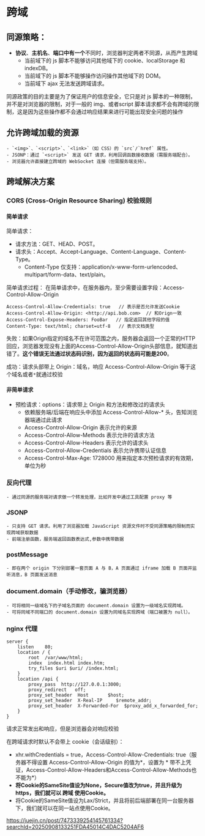 # 跨域
## 同源策略：

- **协议**、**主机名**、**端口中有一个**不同时，浏览器判定两者不同源，从而产生跨域
	- 当前域下的 js 脚本不能够访问其他域下的 cookie、localStorage 和 indexDB。
	- 当前域下的 js 脚本不能够操作访问操作其他域下的 DOM。
	- 当前域下 ajax 无法发送跨域请求。

同源政策的目的主要是为了保证用户的信息安全，它只是对 js 脚本的一种限制，并不是对浏览器的限制，对于一般的 img、或者script 脚本请求都不会有跨域的限制，这是因为这些操作都不会通过响应结果来进行可能出现安全问题的操作



## 允许跨域加载的资源
    - `<img>`、`<script>`、`<link>`（如 CSS）的 `src`/`href` 属性。
    - JSONP：通过 `<script>` 发送 GET 请求，利用回调函数接收数据（需服务端配合）。
    - 浏览器允许直接建立跨域的 WebSocket 连接（但需服务端支持）。





## 跨域解决方案

### CORS (Cross-Origin Resource Sharing) 校验规则

#### 简单请求
简单请求：
- 请求方法：GET、HEAD、POST。
- 请求头：Accept、Accept-Language、Content-Language、Content-Type。
	- Content-Type 仅支持：application/x-www-form-urlencoded、multipart/form-data、text/plain。

简单请求过程：
在简单请求中，在服务器内，至少需要设置字段：Access-Control-Allow-Origin
```
Access-Control-Allow-Credentials: true   // 表示是否允许发送Cookie
Access-Control-Allow-Origin: <http://api.bob.com>  // 和Orign一致
Access-Control-Expose-Headers: FooBar   // 指定返回其他字段的值
Content-Type: text/html; charset=utf-8   // 表示文档类型
```

失败：如果Orign指定的域名不在许可范围之内，服务器会返回一个正常的HTTP回应，浏览器发现没有上面的Access-Control-Allow-Origin头部信息，就知道出错了。**这个错误无法通过状态码识别，因为返回的状态码可能是200**。

成功：请求头部带上 Origin：域名，响应 Access-Control-Allow-Origin 等于这个域名或者`*`就通过校验

#### 非简单请求
- 预检请求：options：请求带上 Origin 和方法和修改过的请求头
	- 依赖服务端/后端在响应头中添加 Access-Control-Allow-* 头，告知浏览器端通过此请求
	- Access-Control-Allow-Origin 表示允许的来源
	- Access-Control-Allow-Methods 表示允许的请求方法
	- Access-Control-Allow-Headers 表示允许的请求头
	- Access-Control-Allow-Credentials 表示允许携带认证信息
	- Access-Control-Max-Age: 1728000  用来指定本次预检请求的有效期，单位为秒


### 反向代理

    - 通过同源的服务端对请求做一个转发处理，比如开发中通过工具配置 proxy 等

### JSONP

	- 只支持 GET 请求。利用了浏览器加载 JavaScript 资源文件时不受同源策略的限制而实现跨域获取数据
	- 前端注册函数，服务端返回函数表达式,参数中携带数据

### **postMessage**

	- 即在两个 origin 下分别部署一套页面 A 与 B，A 页面通过 iframe 加载 B 页面并监听消息，B 页面发送消息

### **document.domain（手动修改，骗浏览器）**

	- 可将相同一级域名下的子域名页面的 document.domain 设置为一级域名实现跨域。
	- 可将同域不同端口的 document.domain 设置为同域名实现跨域（端口被置为 null）。

### nginx 代理 

```nginx
server {
    listen    80;
    location / {
        root  /var/www/html;
        index  index.html index.htm;
        try_files $uri $uri/ /index.html;
    }
    location /api {
        proxy_pass  http://127.0.0.1:3000;
        proxy_redirect   off;
        proxy_set_header  Host       $host;
        proxy_set_header  X-Real-IP     $remote_addr;
        proxy_set_header  X-Forwarded-For  $proxy_add_x_forwarded_for;
    }
}
```



请求正常发出和响应，但是浏览器会对响应校验

在跨域请求时默认不会带上 cookie（会话级别）：

- xhr.withCredentials = true，Access-Control-Allow-Credentials: true（服务器不得设置 Access-Control-Allow-Origin 的值为*，设置为 * 带不上凭证，Access-Control-Allow-Headers和Access-Control-Allow-Methods也不能为*）
- **将Cookie的SameSite值设为None，Secure值改为true，并且升级为https，我们就可以 跨域 使用Cookie。**
- 将Cookie的SameSite值设为Lax/Strict，并且将前后端部署在同一台服务器下，我们就可以在同一站点使用Cookie。


https://juejin.cn/post/7473339254145761334?searchId=20250908133251FDA45014C4DAC5204AF6